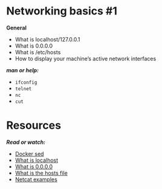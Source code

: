 Networking basics #1
======================

**General**

* What is localhost/127.0.0.1
* What is 0.0.0.0
* What is /etc/hosts
* How to display your machine’s active network interfaces

***man or help:***

* `ifconfig`
* `telnet`
* `nc`
* `cut`

Resources
============

***Read or watch:***

* [Docker sed](https://web.archive.org/web/20171117023601/http://blog.jonathanargentiero.com/docker-sed-cannot-rename-etcsedl8ysxl-device-or-resource-busy/)
* [What is localhost](https://en.wikipedia.org/wiki/Localhost)
* [What is 0.0.0.0](https://en.wikipedia.org/wiki/0.0.0.0)
* [What is the hosts file](https://www.makeuseof.com/tag/modify-manage-hosts-file-linux/)
* [Netcat examples](https://www.thegeekstuff.com/2012/04/nc-command-examples/)
